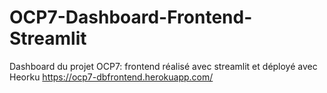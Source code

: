 # OCP7-Dashboard-Frontend-Streamlit
Dashboard du projet OCP7: frontend réalisé avec streamlit et déployé avec Heorku
https://ocp7-dbfrontend.herokuapp.com/

